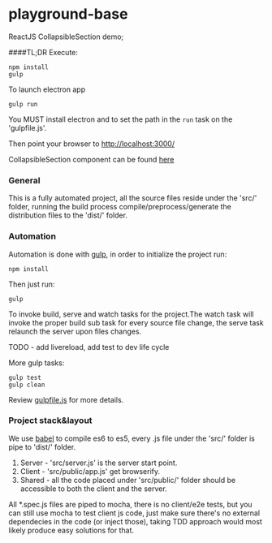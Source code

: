 # playground-base

ReactJS CollapsibleSection demo;

####TL;DR
Execute:
```
npm install
gulp
```

To launch electron app
```
gulp run
```
You MUST install electron and to set the path in the `run` task on the 'gulpfile.js'.

Then point your browser to [http://localhost:3000/](http://localhost:3000/)

CollapsibleSection component can be found [here](https://github.com/noygal/playground-base/blob/react/src/public/module/CollapsibleSection.jsx)

### General  

This is a fully automated project, all the source files reside under the 'src/' folder, running the build process compile/preprocess/generate the distribution files to the 'dist/' folder.

### Automation

Automation is done with [gulp](http://gulpjs.com/), in order to initialize the project run:

```
npm install
```

Then just run:
```
gulp
```
To invoke build, serve and watch tasks for the project.The watch task will invoke the proper build sub task for every source file change, the serve task relaunch the server upon files changes.

TODO - add livereload, add test to dev life cycle

More gulp tasks:
```
gulp test
gulp clean
```

Review  [gulpfile.js](https://github.com/noygal/playground-base/blob/master/gulpfile.js) for more details.


### Project stack&layout

We use [babel](https://babeljs.io/) to compile es6 to es5, every .js file under the 'src/' folder is pipe to 'dist/' folder.

1. Server - 'src/server.js' is the server start point.
2. Client - 'src/public/app.js' get browserify.
3. Shared - all the code placed under 'src/public/' folder should be accessible to both the client and the server.

All *.spec.js files are piped to mocha, there is no client/e2e tests, but you can still use mocha to test client js code, just make sure there's no external dependecies in the code (or inject those), taking TDD approach would most likely produce easy solutions for that.
